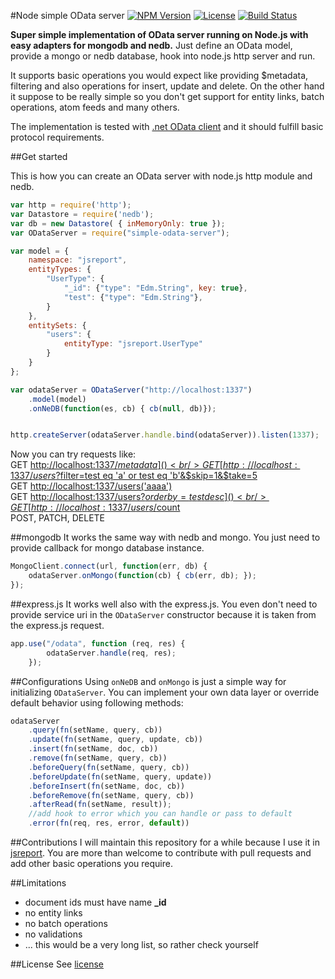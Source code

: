 #Node simple OData server
[![NPM Version](http://img.shields.io/npm/v/simple-odata-server.svg?style=flat-square)](https://npmjs.com/package/simple-odata-server)
[![License](http://img.shields.io/npm/l/simple-odata-server.svg?style=flat-square)](http://opensource.org/licenses/MIT)
[![Build Status](https://travis-ci.org/pofider/node-simple-odata-server.png?branch=master)](https://travis-ci.org/pofider/node-simple-odata-server)    

**Super simple implementation of OData server running on Node.js with easy adapters for mongodb and nedb.** Just define an OData model, provide a mongo or nedb database, hook into node.js http server and run. 

It supports basic operations you would expect like providing $metadata, filtering and also operations for insert, update and delete. On the other hand it suppose to be really simple so you don't get support for entity links, batch operations, atom feeds and many others. 

The implementation is tested with [.net OData client](https://github.com/object/Simple.OData.Client) and it should fulfill basic protocol requirements.

##Get started

This is how you can create an OData server with node.js http module and nedb.
```js
var http = require('http');
var Datastore = require('nedb');
var db = new Datastore( { inMemoryOnly: true });
var ODataServer = require("simple-odata-server");

var model = {
    namespace: "jsreport",
    entityTypes: {
        "UserType": {
            "_id": {"type": "Edm.String", key: true},
            "test": {"type": "Edm.String"},            
        }
    },   
    entitySets: {
        "users": {
            entityType: "jsreport.UserType"
        }
    }
};

var odataServer = ODataServer("http://localhost:1337")
    .model(model)
    .onNeDB(function(es, cb) { cb(null, db)});


http.createServer(odataServer.handle.bind(odataServer)).listen(1337);
```

Now you can try requests like:<br/>
GET [http://localhost:1337/$metadata]()<br/>
GET [http://localhost:1337/users?$filter=test eq 'a' or test eq 'b'&$skip=1&$take=5]()<br/>
GET [http://localhost:1337/users('aaaa')]()<br/>
GET [http://localhost:1337/users?$orderby=test desc]()<br/>
GET [http://localhost:1337/users/$count]()<br/>
POST, PATCH, DELETE

##mongodb
It works the same way with nedb and mongo. You just need to provide callback for mongo database instance.
```js
MongoClient.connect(url, function(err, db) {
	odataServer.onMongo(function(cb) { cb(err, db); }); 
});
```

##express.js
It works well also with the express.js. You even don't need to provide service uri in the `ODataServer` constructor because it is taken from the express.js request.

```js
app.use("/odata", function (req, res) {
        odataServer.handle(req, res);
    });
```

##Configurations
Using `onNeDB` and `onMongo` is just a simple way for initializing `ODataServer`. You can implement your own data layer or override default behavior using following methods: 

```js
odataServer
	.query(fn(setName, query, cb))
	.update(fn(setName, query, update, cb))
	.insert(fn(setName, doc, cb))
	.remove(fn(setName, query, cb))
	.beforeQuery(fn(setName, query, cb))
	.beforeUpdate(fn(setName, query, update))
	.beforeInsert(fn(setName, doc, cb))
	.beforeRemove(fn(setName, query, cb))
	.afterRead(fn(setName, result));
	//add hook to error which you can handle or pass to default
	.error(fn(req, res, error, default))
```



##Contributions
I will maintain this repository for a while because I use it in [jsreport](https://github.com/jsreport/jsreport). You are more than welcome to contribute with pull requests and add other basic operations you require. 

##Limitations
- document ids must have name **_id**
- no entity links
- no batch operations
- no validations
- ... this would be a very long list, so rather check yourself

##License
See [license](https://github.com/pofider/node-simple-odata-server/blob/master/LICENSE)

